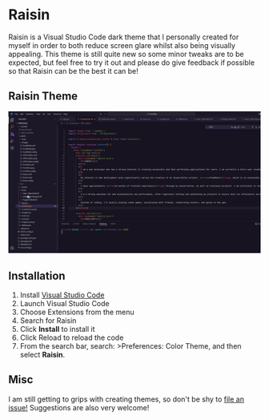 # Raisin 

Raisin is a Visual Studio Code dark theme that I personally created for myself in order to both reduce screen glare whilst also being visually appealing. This theme is still quite new so some minor tweaks are to be expected, but feel free to try it out and please do give feedback if possible so that Raisin can be the best it can be!  

## Raisin Theme

![image](https://raw.githubusercontent.com/HGlennon/Raisin/refs/heads/main/theme-example.png)

## Installation

1. Install [Visual Studio Code](https://code.visualstudio.com/)
2. Launch Visual Studio Code
3. Choose Extensions from the menu
4. Search for Raisin
5. Click <b>Install</b> to install it
6. Click Reload to reload the code
7. From the search bar, search: >Preferences: Color Theme, and then select <b>Raisin</b>.

## Misc

I am still getting to grips with creating themes, so don't be shy to [file an issue!](https://github.com/HGlennon/Raisin/issues) Suggestions are also very welcome!